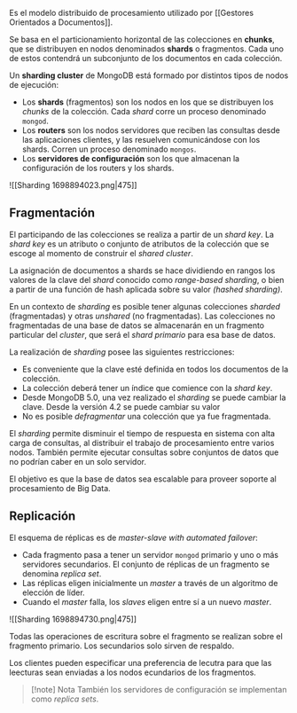 Es el modelo distribuido de procesamiento utilizado por [[Gestores Orientados a Documentos]].

Se basa en el particionamiento horizontal de las colecciones en **chunks**, que se distribuyen en nodos denominados **shards** o fragmentos. Cada uno de estos contendrá un subconjunto de los documentos en cada colección.

Un **sharding cluster** de MongoDB está formado por distintos tipos de nodos de ejecución:

- Los **shards** (fragmentos) son los nodos en los que se distribuyen los *chunks* de la colección. Cada *shard* corre un proceso denominado `mongod`.
- Los **routers** son los nodos servidores que reciben las consultas desde las aplicaciones clientes, y las resuelven comunicándose con los shards. Corren un proceso denominado `mongos`.
- Los **servidores de configuración** son los que almacenan la configuración de los routers y los shards.

![[Sharding 1698894023.png|475]]

## Fragmentación

El participando de las colecciones se realiza a partir de un *shard key*. La *shard key* es un atributo o conjunto de atributos de la colección que se escoge al momento de construir el *shared cluster*.

La asignación de documentos a shards se hace dividiendo en rangos los valores de la clave del *shard* conocido como *range-based sharding*, o bien a partir de una función de hash aplicada sobre su valor *(hashed sharding)*.

En un contexto de *sharding* es posible tener algunas colecciones *sharded* (fragmentadas) y otras *unshared* (no fragmentadas). Las colecciones no fragmentadas de una base de datos se almacenarán en un fragmento particular del *cluster*, que será el *shard primario* para esa base de datos.

La realización de *sharding* posee las siguientes restricciones:

- Es conveniente que la clave esté definida en todos los documentos de la colección.
- La colección deberá tener un índice que comience con la *shard key*.
- Desde MongoDB 5.0, una vez realizado el *sharding* se puede cambiar la clave. Desde la versión 4.2 se puede cambiar su valor
- No es posible *defragmentar* una colección que ya fue fragmentada.

El *sharding* permite disminuir el tiempo de respuesta en sistema con alta carga de consultas, al distribuir el trabajo de procesamiento entre varios nodos. También permite ejecutar consultas sobre conjuntos de datos que no podrían caber en un solo servidor.

El objetivo es que la base de datos sea escalable para proveer soporte al procesamiento de Big Data.

## Replicación

El esquema de réplicas es de *master-slave with automated failover*:

- Cada fragmento pasa a tener un servidor `mongod` primario y uno o más servidores secundarios. El conjunto de réplicas de un fragmento se denomina *replica set*.
- Las réplicas eligen inicialmente un *master* a través de un algoritmo de elección de líder.
- Cuando el *master* falla, los *slaves* eligen entre sí a un nuevo *master*.

![[Sharding 1698894730.png|475]]

Todas las operaciones de escritura sobre el fragmento se realizan sobre el fragmento primario. Los secundarios solo sirven de respaldo.

Los clientes pueden especificar una preferencia de lecutra para que las leecturas sean enviadas a los nodos ecundarios de los fragmentos.

> [!note] Nota
> También los servidores de configuración se implementan como *replica sets*.
